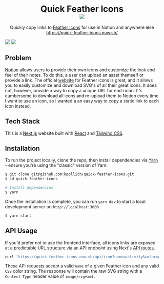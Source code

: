 <h1 align="center">
  Quick Feather Icons
  <br />
  <img src="https://quick-feather-icons.now.sh/api/icon?name=feather&color=%23000" />
  </br />
</h1>

<p align="center">
  Quickly copy links to <a href="https://feathericons.com/">Feather icons</a> for use in Notion and anywhere else
  <br />
  <a href="https://quick-feather-icons.now.sh/">https://quick-feather-icons.now.sh/</a>
</p>

<img src="https://user-images.githubusercontent.com/6766512/83081606-1695d480-a04f-11ea-8472-4f091dfd7438.png" />

<img src="https://user-images.githubusercontent.com/6766512/83081550-f9610600-a04e-11ea-9339-a4c7d947df01.png" />

## Problem

[Notion](https://www.notion.so/) allows users to provide their own icons and customize the look and feel of their notes. To do this, a user can upload an asset themself or provide a link. The official [website](https://feathericons.com/) for Feather icons is great, and it allows you to easily customize and download SVG's of all their great icons. It does not, however, provide a way to copy a unique URL for each icon. It's cumbersome to download all icons and re-upload them to Notion every time I want to use an icon, so I wanted a an easy way to copy a static link to each icon instead.

## Tech Stack

This is a [Next.js](https://nextjs.org/) website built with [React](https://reactjs.org/) and [Tailwind CSS](https://tailwindcss.com/).

## Installation

To run the project locally, clone the repo, then install dependencies via [Yarn](https://classic.yarnpkg.com/lang/en/) - ensure you're using the "classic" version of Yarn.

```sh
$ git clone git@github.com:kpollich/quick-feather-icons.git
$ cd quick-feather-icons

# Install dependencies
$ yarn
```

Once the installation is complete, you can run `yarn dev` to start a local development server on `http://localhost:3000`

```sh
$ yarn start
```

## API Usage

If you'd prefer not to use the frontend interface, all icons links are exposed at a predictable URL structure via an API endpoint using Next's [API routes](https://nextjs.org/docs/api-routes/introduction).

```sh
curl 'https://quick-feather-icons.now.sh/api/icon?name=activity&color=green'
```

These API requests accept a valid `name` of a given Feather icon and any valid `CSS` color string. The response will contain the raw SVG string with a `Content-Type` header value of `image/svg+xml`.

